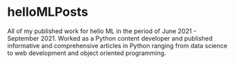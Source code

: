 # helloMLPosts
All of my published work for hello ML in the period of June 2021 - September 2021. Worked as a Python content developer and published informative and comprehensive articles in Python ranging from data science to web development and object oriented programming.

